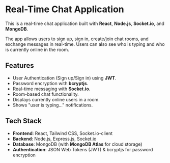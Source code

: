 # Real-Time Chat Application

This is a real-time chat application built with **React**, **Node.js**, **Socket.io**, and **MongoDB**.

The app allows users to sign up, sign in, create/join chat rooms, and exchange messages in real-time.
Users can also see who is typing and who is currently online in the room.

## Features

- User Authentication (Sign up/Sign in) using **JWT**.
- Password encryption with **bcryptjs**.
- Real-time messaging with **Socket.io**.
- Room-based chat functionality.
- Displays currently online users in a room.
- Shows "user is typing..." notifications.

## Tech Stack

- **Frontend**: React, Tailwind CSS, Socket.io-client
- **Backend**: Node.js, Express.js, Socket.io
- **Database**: MongoDB (with **MongoDB Atlas** for cloud storage)
- **Authentication**: JSON Web Tokens (JWT) & bcryptjs for password encryption
